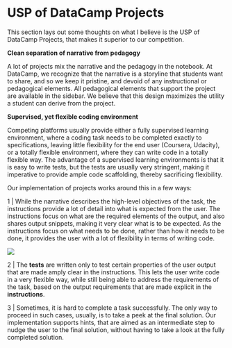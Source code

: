 # USP of DataCamp Projects

This section lays out some thoughts on what I believe is the USP of DataCamp Projects, that makes it superior to our competition.

__Clean separation of narrative from pedagogy__

A lot of projects mix the narrative and the pedagogy in the notebook. At DataCamp, we recognize that the narrative is a storyline that students want to share, and so we keep it pristine, and devoid of any instructional or pedagogical elements. All pedagogical elements that support the project are available in the sidebar. We believe that this design maximizes the utility a student can derive from the project.

__Supervised, yet flexible coding environment__

Competing platforms usually provide either a fully supervised learning environment, where a coding task needs to be completed exactly to specifications, leaving little flexibility for the end user (Coursera, Udacity), or a totally flexible environment, where they can write code in a totally flexible way. The advantage of a supervised learning environments is that it is easy to write tests, but the tests are usually very stringent, making it imperative to provide ample code scaffolding, thereby sacrificing flexibility.

Our implementation of projects works around this in a few ways:

1 | While the narrative describes the high-level objectives of the task, the instructions provide a lot of detail into what is expected from the user. The instructions focus on what are the required elements of the output, and also shares output snippets, making it very clear what is to be expected. As the instructions focus on what needs to be done, rather than how it needs to be done, it provides the user with a lot of flexibility in terms of writing code.

<img src="/projects/media/image10.png" />

2 | The **tests** are written only to test certain properties of the user output that are made amply clear in the instructions. This lets the user write code in a very flexible way, while still being able to address the requirements of the task, based on the output requirements that are made explicit in the **instructions**.

3 | Sometimes, it is hard to complete a task successfully. The only way to proceed in such cases, usually, is to take a peek at the final solution. Our implementation supports hints, that are aimed as an intermediate step to nudge the user to the final solution, without having to take a look at the fully completed solution.
